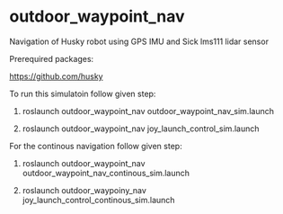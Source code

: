 # outdoor_waypoint_nav
Navigation of Husky robot using GPS IMU and Sick lms111 lidar sensor

Prerequired packages:

https://github.com/husky

To run this simulatoin follow given step:

1. roslaunch outdoor_waypoint_nav outdoor_waypoint_nav_sim.launch

2. roslaunch outdoor_waypoint_nav joy_launch_control_sim.launch

For the continous navigation follow given step:

1. roslaunch outdoor_waypoint_nav outdoor_waypoint_nav_continous_sim.launch

2. roslaunch outdoor_waypoiny_nav joy_launch_control_continous_sim.launch

